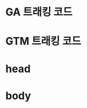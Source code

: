 # GA 트래킹 코드
<!-- Google tag (gtag.js) -->
<script async src="https://www.googletagmanager.com/gtag/js?id=G-WEEDL3T57E"></script>
<script>
  window.dataLayer = window.dataLayer || [];
  function gtag(){dataLayer.push(arguments);}
  gtag('js', new Date());

  gtag('config', 'G-WEEDL3T57E');
</script>

# GTM 트래킹 코드

# head
<!-- Google Tag Manager -->
<script>(function(w,d,s,l,i){w[l]=w[l]||[];w[l].push({'gtm.start':
new Date().getTime(),event:'gtm.js'});var f=d.getElementsByTagName(s)[0],
j=d.createElement(s),dl=l!='dataLayer'?'&l='+l:'';j.async=true;j.src=
'https://www.googletagmanager.com/gtm.js?id='+i+dl;f.parentNode.insertBefore(j,f);
})(window,document,'script','dataLayer','GTM-PCC8N5HD');</script>
<!-- End Google Tag Manager -->

# body
<!-- Google Tag Manager (noscript) -->
<noscript><iframe src="https://www.googletagmanager.com/ns.html?id=GTM-PCC8N5HD"
height="0" width="0" style="display:none;visibility:hidden"></iframe></noscript>
<!-- End Google Tag Manager (noscript) -->